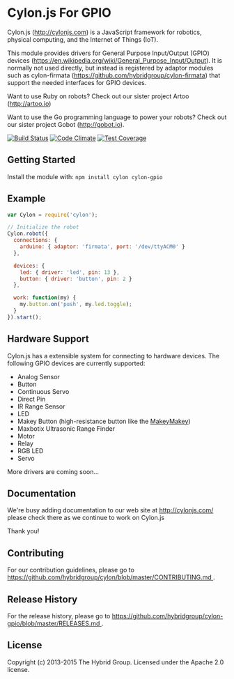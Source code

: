 # Cylon.js For GPIO

Cylon.js (http://cylonjs.com) is a JavaScript framework for robotics, physical computing, and the Internet of Things (IoT).

This module provides drivers for General Purpose Input/Output (GPIO) devices (https://en.wikipedia.org/wiki/General_Purpose_Input/Output). It is normally not used directly, but instead is registered by adaptor modules such as cylon-firmata (https://github.com/hybridgroup/cylon-firmata) that support the needed interfaces for GPIO devices.

Want to use Ruby on robots? Check out our sister project Artoo (http://artoo.io)

Want to use the Go programming language to power your robots? Check out our sister project Gobot (http://gobot.io).

[![Build Status](https://secure.travis-ci.org/hybridgroup/cylon-gpio.png?branch=master)](http://travis-ci.org/hybridgroup/cylon-gpio) [![Code Climate](https://codeclimate.com/github/hybridgroup/cylon-gpio/badges/gpa.svg)](https://codeclimate.com/github/hybridgroup/cylon-gpio) [![Test Coverage](https://codeclimate.com/github/hybridgroup/cylon-gpio/badges/coverage.svg)](https://codeclimate.com/github/hybridgroup/cylon-gpio)

## Getting Started
Install the module with: `npm install cylon cylon-gpio`

## Example

```javascript
var Cylon = require('cylon');

// Initialize the robot
Cylon.robot({
  connections: {
    arduino: { adaptor: 'firmata', port: '/dev/ttyACM0' }
  },

  devices: {
    led: { driver: 'led', pin: 13 },
    button: { driver: 'button', pin: 2 }
  },

  work: function(my) {
    my.button.on('push', my.led.toggle);
  }
}).start();
```

## Hardware Support
Cylon.js has a extensible system for connecting to hardware devices. The following GPIO devices are currently supported:

  - Analog Sensor
  - Button
  - Continuous Servo
  - Direct Pin
  - IR Range Sensor
  - LED
  - Makey Button (high-resistance button like the [MakeyMakey](http://www.makeymakey.com/))
  - Maxbotix Ultrasonic Range Finder
  - Motor
  - Relay
  - RGB LED
  - Servo

More drivers are coming soon...

## Documentation
We're busy adding documentation to our web site at http://cylonjs.com/ please check there as we continue to work on Cylon.js

Thank you!

## Contributing

For our contribution guidelines, please go to [https://github.com/hybridgroup/cylon/blob/master/CONTRIBUTING.md
](https://github.com/hybridgroup/cylon/blob/master/CONTRIBUTING.md
).

## Release History

For the release history, please go to [https://github.com/hybridgroup/cylon-gpio/blob/master/RELEASES.md
](https://github.com/hybridgroup/cylon-gpio/blob/master/RELEASES.md
).

## License
Copyright (c) 2013-2015 The Hybrid Group. Licensed under the Apache 2.0 license.
